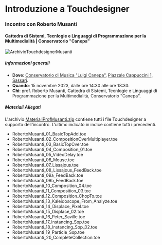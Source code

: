 # Introduzione a Touchdesigner


### Incontro con Roberto Musanti


#### Cattedra di Sistemi, Tecnlogie e Linguaggi di Programmazione per la Multimedialità | Conservatorio "Canepa"

![ArchivioTouchdesignerMusanti](https://github.com/ABA-Sironi-Codex/Lezioni-di-Arte-Generativa/blob/main/01-RobertoMusanti/ProfMusantiCollection.png)


##### Informazioni generali


- **Dove**: [Conservatorio di Musica "Luigi Canepa"](http://www.conservatorio.sassari.it/), [Piazzale Cappuccini 1, Sassari](https://maps.app.goo.gl/8yErLZ5pY2wQvZLq6).
- **Quando**: 15 novembre 2023, dalle ore 14:30 alle ore 18:30.
- **Chi**: prof. Roberto Musanti, Cattedra di Sistemi, Tecnlogie e Linguaggi di Programmazione per la Multimedialità, Conservatorio "Canepa".


##### Materiali Allegati


L'archivio [MaterialiProfMusanti.zip](https://github.com/ABA-Sironi-Codex/Lezioni-di-Arte-Generativa/blob/main/01-RobertoMusanti/MaterialiProfMusanti.zip) contiene tutti i file Touchdesigner a supporto dell'incontro. L'ultimo indicato in indice contiene tutti i precedenti.

- RobertoMusanti_01_BasicTopAdd.toe
- RobertoMusanti_02_CompositionOverMultiplayer.toe
- RobertoMusanti_03_BasicTopOver.toe
- RobertoMusanti_04_Composition_01.toe
- RobertoMusanti_05_VideoDelay.toe
- RobertoMusanti_06_Mouse.toe
- RobertoMusanti_07_Lissajous.toe
- RobertoMusanti_08_Lissajous_FeedBack.toe
- RobertoMusanti_09a_FeedBack.toe
- RobertoMusanti_09b_FeedBack.toe
- RobertoMusanti_10_Composition_04.toe
- RobertoMusanti_11_Composition_03.toe
- RobertoMusanti_12_Composition_ChopTo.toe
- RobertoMusanti_13_Kaleidoscope_From_Analyze.toe
- RobertoMusanti_14_Displace_Pixel.toe
- RobertoMusanti_15_Displace_02.toe
- RobertoMusanti_16_Peter_Saville.toe
- RobertoMusanti_17_Instancing_Sop.toe
- RobertoMusanti_18_Instancing_Sop_02.toe
- RobertoMusanti_19_Particle_Sop.toe
- RobertoMusanti_20_CompleteCollection.toe
